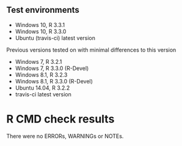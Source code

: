 ## Test environments
- Windows 10, R 3.3.1
- Windows 10, R 3.3.0
- Ubuntu (travis-ci) latest version

Previous versions tested on with minimal differences to this version
- Windows 7, R 3.2.1
- Windows 7, R 3.3.0 (R-Devel)
- Windows 8.1, R 3.2.3
- Windows 8.1, R 3.3.0 (R-Devel)
- Ubuntu 14.04, R 3.2.2
- travis-ci latest version

# R CMD check results
There were no ERRORs, WARNINGs or NOTEs.

